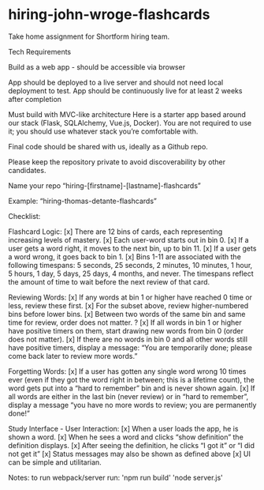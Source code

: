 # hiring-john-wroge-flashcards
Take home assignment for Shortform hiring team. 


Tech Requirements

Build as a web app - should be accessible via browser

App should be deployed to a live server and should not need local deployment to test. App should be continuously live for at least 2 weeks after completion

Must build with MVC-like architecture
Here is a starter app based around our stack (Flask, SQLAlchemy, Vue.js, Docker). You are not required to use it; you should use whatever stack you’re comfortable with.

Final code should be shared with us, ideally as a Github repo. 

Please keep the repository private to avoid discoverability by other candidates. 

Name your repo “hiring-[firstname]-[lastname]-flashcards”

Example: “hiring-thomas-detante-flashcards”

Checklist:

Flashcard Logic:
[x] There are 12 bins of cards, each representing increasing levels of mastery. 
[x] Each user-word starts out in bin 0.
[x] If a user gets a word right, it moves to the next bin, up to bin 11.
[x] If a user gets a word wrong, it goes back to bin 1.
[x] Bins 1-11 are associated with the following timespans:  5 seconds, 25 seconds, 2 minutes, 10 minutes, 1 hour, 5 hours, 1 day, 5 days, 25 days, 4 months, and never. The timespans reflect the amount of time to wait before the next review of that card.

Reviewing Words:
[x] If any words at bin 1 or higher have reached 0 time or less, review these first.
[x] For the subset above, review higher-numbered bins before lower bins.
[x] Between two words of the same bin and same time for review, order does not matter.
? [x] If all words in bin 1 or higher have positive timers on them, start drawing new words from bin 0 (order does not matter).
[x] If there are no words in bin 0 and all other words still have positive timers, display a message: “You are temporarily done; please come back later to review more words.”

Forgetting Words:
[x] If a user has gotten any single word wrong 10 times ever (even if they got the word right in between; this is a lifetime count), the word gets put into a “hard to remember” bin and is never shown again.
[x] If all words are either in the last bin (never review) or in “hard to remember”, display a message “you have no more words to review; you are permanently done!”

Study Interface - User Interaction:
[x] When a user loads the app, he is shown a word.
[x] When he sees a word and clicks “show definition” the definition displays.
[x] After seeing the definition, he clicks “I got it” or “I did not get it”
[x] Status messages may also be shown as defined above
[x] UI can be simple and utilitarian. 

Notes: 
to run webpack/server run: 
'npm run build' 
'node server.js'



